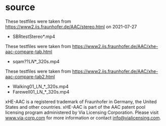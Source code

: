 # source

These testfiles were taken from https://www2.iis.fraunhofer.de/AAC/stereo.html on 2021-07-27
- SBRtestStereo*.mp4

These testfiles were taken from https://www2.iis.fraunhofer.de/AAC/xhe-aac-compare-tab.html
- sqam??_LN_*_320s.mp4

These testfiles were taken from https://www2.iis.fraunhofer.de/AAC/xhe-aac-compare-tab2.html
- Walking01_LN_*_320s.mp4
- Farewell01_LN_*_320s.mp4

xHE-AAC is a registered trademark of Fraunhofer in Germany, the United States and other countries.
xHE-AAC is part of the AAC patent pool licensing program administered by Via Licensing Corporation. Please visit www.via-corp.com for more information or contact info@vialicensing.com.
